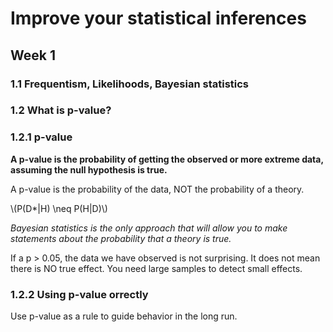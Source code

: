 # Improve your statistical inferences


## Week 1

### 1.1 Frequentism, Likelihoods, Bayesian statistics

### 1.2 What is p-value? 

### 1.2.1 p-value

**A p-value is the probability of getting the observed or more extreme data, assuming the null hypothesis is true.**

A p-value is the probability of the data, NOT the probability of a theory.

\\(P(D*|H) \neq P(H|D)\\)   

*Bayesian statistics is the only approach that will allow you to make statements about the probability that a theory is true.*

If a p > 0.05, the data we have observed is not surprising. It does not mean there is NO true effect. You need large samples to detect small effects.

### 1.2.2 Using p-value orrectly

Use p-value as a rule to guide behavior in the long run.